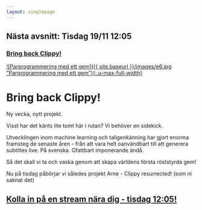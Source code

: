 ```yaml
---
layout: singlepage
---
```

## Nästa avsnitt: Tisdag 19/11 12:05
### [Bring back Clippy! <i class="fa fa-twitch"></i>](https://www.twitch.tv/lunchmednet)

[![Parprogrammering med ett gem]({{ site.baseurl }}/images/e6.jpg "Parprogrammering med ett gem"){:.u-max-full-width}](https://www.twitch.tv/lunchmednet)

# Bring back Clippy!
Ny vecka, nytt projekt.

Visst har det känts lite tomt här i rutan? Vi behöver en sidekick.

Utvecklingen inom machine learning och taligenkänning har gjort enorma framsteg de senaste åren - från att vara helt oanvändbart till att generera subtitles live. På svenska. Ofattbart imponerande ändå.

Så det skall vi ta och vaska genom att skapa världens första röststyrda gem!

Nu på tisdag påbörjar vi således projekt Arne - Clippy resurrected! (som ni saknat det)

## [Kolla in på en stream nära dig - tisdag 12:05!](https://www.twitch.tv/lunchmednet)

